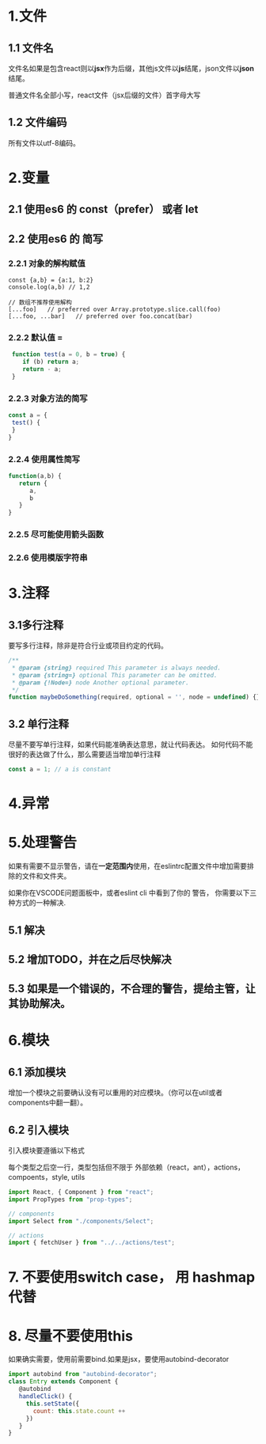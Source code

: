 # 1.文件
## 1.1 文件名

文件名如果是包含react则以**jsx**作为后缀，其他js文件以**js**结尾，json文件以**json**结尾。

普通文件名全部小写，react文件（jsx后缀的文件）首字母大写
## 1.2 文件编码
所有文件以utf-8编码。
# 2.变量
## 2.1 使用es6 的  const（prefer） 或者 let
## 2.2 使用es6 的 简写
### 2.2.1 对象的解构赋值

```
const {a,b} = {a:1, b:2}
console.log(a,b) // 1,2

// 数组不推荐使用解构
[...foo]   // preferred over Array.prototype.slice.call(foo)
[...foo, ...bar]   // preferred over foo.concat(bar)

```
### 2.2.2 默认值 =

```js
 function test(a = 0, b = true) {
 	if (b) return a;
 	return - a;
 }
```
### 2.2.3 对象方法的简写

```js
const a = {
 test() {
 }
}

```
### 2.2.4 使用属性简写

```js
function(a,b) {
   return {
   	  a,
   	  b
   }
}
```

### 2.2.5 尽可能使用箭头函数

### 2.2.6 使用模版字符串

# 3.注释
## 3.1多行注释

要写多行注释，除非是符合行业或项目约定的代码。

```js
/**
 * @param {string} required This parameter is always needed.
 * @param {string=} optional This parameter can be omitted.
 * @param {!Node=} node Another optional parameter.
 */
function maybeDoSomething(required, optional = '', node = undefined) {}
```
## 3.2 单行注释

尽量不要写单行注释，如果代码能准确表达意思，就让代码表达。
如何代码不能很好的表达做了什么，那么需要适当增加单行注释

```js
const a = 1; // a is constant

```

# 4.异常

# 5.处理警告
如果有需要不显示警告，请在**一定范围内**使用，在eslintrc配置文件中增加需要排除的文件和文件夹。

如果你在VSCODE问题面板中，或者eslint cli 中看到了你的
警告， 你需要以下三种方式的一种解决.

## 5.1 解决

## 5.2 增加TODO，并在之后尽快解决

## 5.3 如果是一个错误的，不合理的警告，提给主管，让其协助解决。

# 6.模块
## 6.1 添加模块
增加一个模块之前要确认没有可以重用的对应模块。（你可以在util或者components中翻一翻）。
## 6.2 引入模块
引入模块要遵循以下格式

每个类型之后空一行，类型包括但不限于 外部依赖（react，ant），actions，compoents，style, utils

```js
import React, { Component } from "react";
import PropTypes from "prop-types";

// components
import Select from "./components/Select";

// actions
import { fetchUser } from "../../actions/test";

```
# 7. 不要使用switch case， 用 hashmap 代替

# 8. 尽量不要使用this
如果确实需要，使用前需要bind.如果是jsx，要使用autobind-decorator

```jsx
import autobind from "autobind-decorator";
class Entry extends Component {
   @autobind
   handleClick() {
     this.setState({
       count: this.state.count ++
     })
   }
}

```


